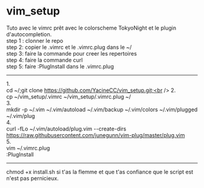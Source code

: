# vim_setup
Tuto avec le vimrc prêt avec le colorscheme TokyoNight et le plugin d'autocompletion.<br />
step 1 : clonner le repo<br />
step 2: copier le .vimrc et le .vimrc.plug dans le ~/<br />
step 3: faire la commande pour creer les repertoires<br />
step 4: faire la commande curl<br />
step 5: faire :PlugInstall dans le .vimrc.plug<br />
______________________________________________________________________________________________________________________________
1.<br />
cd ~/;git clone https://github.com/YacineCC/vim_setup.git;<br />
2.<br />
cp ~/vim_setup/.vimrc ~/vim_setup/.vimrc.plug ~/<br />
3.<br />
mkdir -p ~/.vim ~/.vim/autoload ~/.vim/backup ~/.vim/colors ~/.vim/plugged ~/.vim/plug<br />
4.<br />
curl -fLo ~/.vim/autoload/plug.vim --create-dirs https://raw.githubusercontent.com/junegunn/vim-plug/master/plug.vim<br />
5.<br />
vim ~/.vimrc.plug<br />
:PlugInstall<br />
_______________________________________________________________________________________________________________________________
chmod +x install.sh si t'as la flemme et que t'as confiance que le script est n'est pas pernicieux.
